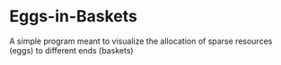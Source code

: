 # Eggs-in-Baskets
A simple program meant to visualize the allocation of sparse resources (eggs) to different ends (baskets)

